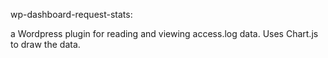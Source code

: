 wp-dashboard-request-stats:

a Wordpress plugin for reading and viewing access.log data.
Uses Chart.js to draw the data.
